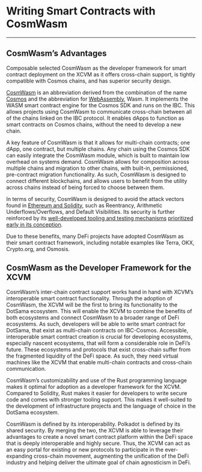 # Writing Smart Contracts with CosmWasm

---

## CosmWasm’s Advantages

Composable selected CosmWasm as the developer framework for smart contract deployment on the XCVM as it offers cross-chain support, is tightly compatible with Cosmos chains, and has superior security design.

[CosmWasm](https://cosmwasm.com/) is an abbreviation derived from the combination of the name [Cosmos](https://cosmos.network/) and the abbreviation for [WebAssembly](https://webassembly.org/), Wasm. It implements the WASM smart contract engine for the Cosmos SDK and runs on the IBC. This allows projects using CosmWasm to communicate cross-chain between all of the chains linked on the IBC protocol. It enables dApps to function as smart contracts on Cosmos chains, without the need to develop a new chain.

A key feature of CosmWasm is that it allows for multi-chain contracts; one dApp, one contract, but multiple chains. Any chain using the Cosmos SDK can easily integrate the CosmWasm module, which is built to maintain low overhead on systems demand. CosmWasm allows for composition across multiple chains and migration to other chains, with built-in, permissioned, pre-contract migration functionality. As such, CosmWasm is designed to connect different blockchains, and allows users to benefit from the utility across chains instead of being forced to choose between them.

In terms of security, CosmWasm is designed to avoid the attack vectors found in [Ethereum and Solidity](https://docs.cosmwasm.com/docs/0.16/architecture/smart-contracts), such as Reentrancy, Arithmetic Underflows/Overflows, and Default Visibilities. Its security is further reinforced by its [well-developed tooling and testing mechanisms](https://medium.com/cosmwasm/cosmwasm-for-ctos-i-the-architecture-59a3e52d9b9c) [prioritized early in its conception](https://medium.com/cosmwasm/cosmwasm-for-ctos-f1ffa19cccb8).

Due to these benefits, many DeFi projects have adopted CosmWasm as their smart contract framework, including notable examples like Terra, OKX, Crypto.org, and Osmosis.


## CosmWasm as the Developer Framework for the XCVM

CosmWasm’s inter-chain contract support works hand in hand with XCVM’s interoperable smart contract functionality. Through the adoption of CosmWasm, the XCVM will be the first to bring its functionality to the DotSama ecosystem. This will enable the XCVM to combine the benefits of both ecosystems and connect CosmWasm to a broader range of DeFi ecosystems. As such, developers will be able to write smart contract for DotSama, that exist as multi-chain contracts on IBC-Cosmos. Accessible, interoperable smart contract creation is crucial for developing ecosystems, especially nascent ecosystems, that will form a considerable role in DeFi’s future. These ecosystems and protocols that exist cross-chain suffer from the fragmented liquidity of the DeFi space. As such, they need virtual machines like the XCVM that enable multi-chain contracts and cross-chain communication.

CosmWasm’s customizability and use of the Rust programming language makes it optimal for adoption as a developer framework for the XCVM. Compared to Solidity, Rust makes it easier for developers to write secure code and comes with stronger tooling support. This makes it well-suited to the development of infrastructure projects and the language of choice in the DotSama ecosystem.

CosmWasm is defined by its interoperability. Polkadot is defined by its shared security. By merging the two, the XCVM is able to leverage their advantages to create a novel smart contract platform within the DeFi space that is deeply interoperable and highly secure. Thus, the XCVM can act as an easy portal for existing or new protocols to participate in the ever-expanding cross-chain movement, augmenting the unification of the DeFi industry and helping deliver the ultimate goal of chain agnosticism in DeFi.
